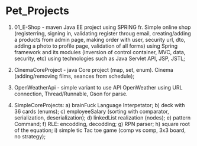 # Pet_Projects

1) 01_E-Shop - maven Java EE project using SPRING fr. 
Simple online shop (registerring, signing in, validating register throug email, creating/adding a products from admin page,
making order with user, security url, dto, adding a photo to profile page, validation of all forms)
using Spring framework and its modules (inversion of control container, MVC, data, security, etc)
using technologies such as Java Servlet API, JSP, JSTL; 

2) CinemaCoreProject - java Core project (map, set, enum). Cinema (adding/removing films, seances from schedule);

3) OpenWeatherApi - simple variant to use API OpenWeather using URL connection, Thread/Runnable, Gson for parse.

4) SimpleCoreProjects:
 a) brainFuck Language Interpetator; 
 b) deck with 36 cards (enums);
 c) employeeSalary (sorting with comparator, serialization, deserialization);
 d) linkedList realization (nodes);
 e) pattern Command;
 f) RLE: encodding, decodding;
 g) RPN parser;
 h) square root of the equation;
 i) simple tic Tac toe game (comp vs comp, 3x3 board, no strategy); 

